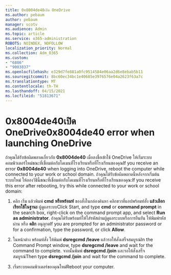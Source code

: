 ```yaml
---
title: 0x8004de40เปิด OneDrive
ms.author: pebaum
author: pebaum
manager: scotv
ms.audience: Admin
ms.topic: article
ms.service: o365-administration
ROBOTS: NOINDEX, NOFOLLOW
localization_priority: Normal
ms.collection: Adm_O365
ms.custom:
- "6886"
- "9003837"
ms.openlocfilehash: e329d7fe881a0fc9514584e06aa2d6e8ebab5b11
ms.sourcegitcommit: 8bc60ec34bc1e40685e3976576e04a2623f63a7c
ms.translationtype: MT
ms.contentlocale: th-TH
ms.lasthandoff: 04/15/2021
ms.locfileid: "51813671"
---
```

# <a name="0x8004de40-error-when-launching-onedrive"></a><span data-ttu-id="eb701-102">0x8004de40เปิด OneDrive</span><span class="sxs-lookup"><span data-stu-id="eb701-102">0x8004de40 error when launching OneDrive</span></span>

<span data-ttu-id="eb701-103">ถ้าคุณได้รับข้อผิดพลาดเกี่ยวกับ **0x8004de40** เมื่อลงชื่อเข้าใช้ OneDrive ให้เริ่มระบบคอมพิวเตอร์ใหม่ขณะที่เชื่อมต่อกับโดเมนที่โรงเรียนหรือที่โรงเรียนของคุณ</span><span class="sxs-lookup"><span data-stu-id="eb701-103">If you receive an error **0x8004de40** when  logging into OneDrive, reboot the computer while connected to your work or school domain.</span></span> <span data-ttu-id="eb701-104">ถ้าคุณได้รับข้อผิดพลาดนี้หลังจากเริ่มต้นระบบใหม่ ให้ลองวิธีนี้ขณะที่เชื่อมต่อกับโดเมนที่โรงเรียนหรือที่โรงเรียนของคุณ:</span><span class="sxs-lookup"><span data-stu-id="eb701-104">If you receive this error after rebooting, try this while connected to your work or school domain:</span></span>

1. <span data-ttu-id="eb701-105">คลิก เริ่ม แล้วพิมพ์ **cmd** **หรือพร้อมท์**  ของสั่งในกล่องค้นหา คลิกขวาที่แอปพร้อมท์สั่ง  **แล้วเลือก เรียกใช้ในฐานะ** ผู้ดูแลระบบ</span><span class="sxs-lookup"><span data-stu-id="eb701-105">Click Start, and type **cmd** or **command prompt**  in the search  box, right-click on the command prompt app, and select  **Run as administrator**.</span></span> <span data-ttu-id="eb701-106">ถ้าคุณได้รับพร้อมท์ให้ใส่รหัสผ่านผู้ดูแลระบบหรือการยืนยัน ให้พิมพ์รหัสผ่าน หรือ **คลิก** อนุญาต</span><span class="sxs-lookup"><span data-stu-id="eb701-106">If you are prompted for an administrator password or for a confirmation, type the password, or click **Allow**.</span></span>  

2. <span data-ttu-id="eb701-107">ในหน้าต่าง พร้อมท์สั่ง ให้พิมพ์ **dsregcmd /leave**  แล้วรอให้สั่งเสร็จสมบูรณ์</span><span class="sxs-lookup"><span data-stu-id="eb701-107">In the Command Prompt window, type **dsregcmd /leave**  and wait for the command to complete.</span></span> <span data-ttu-id="eb701-108">จากนั้นพิมพ์ **dsregcmd /join** และรอให้สั่งเสร็จสมบูรณ์</span><span class="sxs-lookup"><span data-stu-id="eb701-108">Then type **dsregcmd /join** and wait for the command to complete.</span></span>
3. <span data-ttu-id="eb701-109">เริ่มระบบคอมพิวเตอร์ของคุณใหม่</span><span class="sxs-lookup"><span data-stu-id="eb701-109">Reboot your computer.</span></span>
